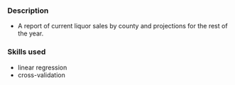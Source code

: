 ### Description
- A report of current liquor sales by county and projections for the rest of the year.
### Skills used
- linear regression
- cross-validation

